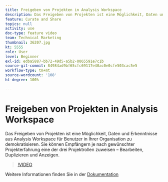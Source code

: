 ```yaml
---
title: Freigeben von Projekten in Analysis Workspace
description: Das Freigeben von Projekten ist eine Möglichkeit, Daten und Erkenntnisse aus Analysis Workspace für Benutzer in Ihrer Organisation zu demokratisieren. Sie können Empfängern je nach gewünschter Projekterfahrung eine der drei Projektrollen zuweisen – Bearbeiten, Duplizieren und Anzeigen.
feature: Curate and Share
topics: null
activity: use
doc-type: feature video
team: Technical Marketing
thumbnail: 36207.jpg
kt: 5555
role: User
level: Beginner
exl-id: edba5887-bb72-49d5-a5b2-0065591e7c1b
source-git-commit: 84984ad9bf65cfc69117e40ac0e0cfe503cac5e5
workflow-type: tm+mt
source-wordcount: '108'
ht-degree: 100%

---
```


# Freigeben von Projekten in Analysis Workspace

Das Freigeben von Projekten ist eine Möglichkeit, Daten und Erkenntnisse aus Analysis Workspace für Benutzer in Ihrer Organisation zu demokratisieren. Sie können Empfängern je nach gewünschter Projekterfahrung eine der drei Projektrollen zuweisen – Bearbeiten, Duplizieren und Anzeigen.

>[!VIDEO](https://video.tv.adobe.com/v/36207/?quality=12&learn=on)

Weitere Informationen finden Sie in der [Dokumentation](https://experienceleague.adobe.com/docs/analytics/analyze/analysis-workspace/curate-share/share-projects.html?lang=de)
